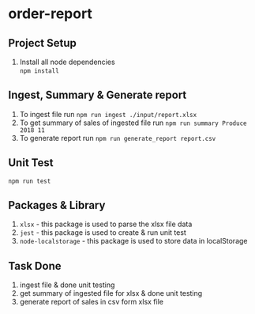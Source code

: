 # order-report

## Project Setup
1. Install all node dependencies \
```npm install```

## Ingest, Summary & Generate report
1. To ingest file run ```npm run ingest ./input/report.xlsx```
2. To get summary of sales of ingested file run ```npm run summary Produce 2018 11```
3. To generate report run ```npm run generate_report report.csv``` 

## Unit Test
```npm run test```

## Packages & Library
1. ```xlsx``` - this package is used to parse the xlsx file data
2. ```jest``` - this package is used to create & run unit test
3. ```node-localstorage``` - this package is used to store data in localStorage

## Task Done
1. ingest file & done unit testing
2. get summary of ingested file for xlsx & done unit testing
3. generate report of sales in csv form xlsx file